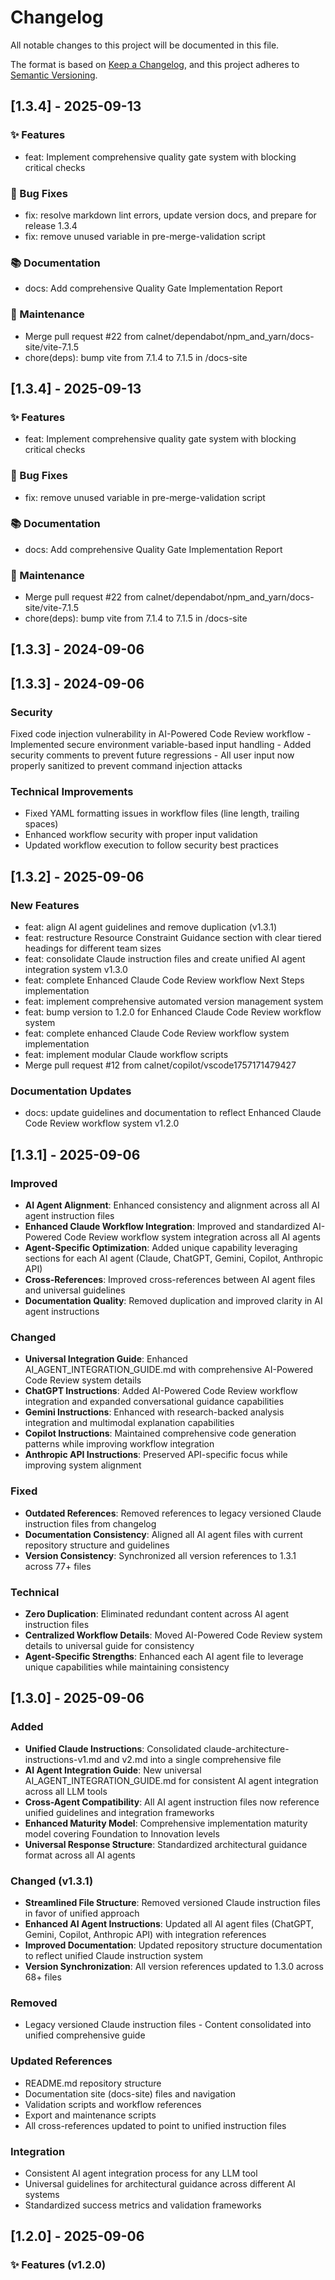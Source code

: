 # Changelog

All notable changes to this project will be documented in this file.

The format is based on [Keep a Changelog](https://keepachangelog.com/en/1.0.0/),
and this project adheres to [Semantic Versioning](https://semver.org/spec/v2.0.0.html).

## [1.3.4] - 2025-09-13

### ✨ Features

- feat: Implement comprehensive quality gate system with blocking critical checks

### 🐛 Bug Fixes

- fix: resolve markdown lint errors, update version docs, and prepare for release 1.3.4
- fix: remove unused variable in pre-merge-validation script

### 📚 Documentation

- docs: Add comprehensive Quality Gate Implementation Report

### 🔧 Maintenance

- Merge pull request #22 from calnet/dependabot/npm_and_yarn/docs-site/vite-7.1.5
- chore(deps): bump vite from 7.1.4 to 7.1.5 in /docs-site

## [1.3.4] - 2025-09-13

### ✨ Features

- feat: Implement comprehensive quality gate system
  with blocking critical checks

### 🐛 Bug Fixes

- fix: remove unused variable in pre-merge-validation script

### 📚 Documentation

- docs: Add comprehensive Quality Gate Implementation Report

### 🔧 Maintenance

- Merge pull request #22 from calnet/dependabot/npm_and_yarn/docs-site/vite-7.1.5
- chore(deps): bump vite from 7.1.4 to 7.1.5 in /docs-site

## [1.3.3] - 2024-09-06

## [1.3.3] - 2024-09-06

### Security

  Fixed code injection vulnerability in AI-Powered Code Review workflow
    - Implemented secure environment variable-based input handling
    - Added security comments to prevent future regressions
    - All user input now properly sanitized to prevent command injection attacks

### Technical Improvements

- Fixed YAML formatting issues in workflow files
  (line length, trailing spaces)
- Enhanced workflow security with proper input validation
- Updated workflow execution to follow security best practices

## [1.3.2] - 2025-09-06

### New Features

- feat: align AI agent guidelines and remove duplication (v1.3.1)
- feat: restructure Resource Constraint Guidance section
  with clear tiered headings for different team sizes
- feat: consolidate Claude instruction files and create unified
  AI agent integration system v1.3.0
- feat: complete Enhanced Claude Code Review workflow Next Steps implementation
- feat: implement comprehensive automated version management system
- feat: bump version to 1.2.0 for Enhanced Claude Code Review workflow system
- feat: complete enhanced Claude Code Review workflow system implementation
- feat: implement modular Claude workflow scripts
- Merge pull request #12 from calnet/copilot/vscode1757171479427

### Documentation Updates

- docs: update guidelines and documentation to reflect Enhanced Claude Code Review
  workflow system v1.2.0

## [1.3.1] - 2025-09-06

### Improved

- **AI Agent Alignment**:
  Enhanced consistency and alignment across all AI agent instruction files
- **Enhanced Claude Workflow Integration**:
  Improved and standardized AI-Powered Code Review workflow system
  integration across all AI agents
- **Agent-Specific Optimization**:
  Added unique capability leveraging sections for each AI agent
  (Claude, ChatGPT, Gemini, Copilot, Anthropic API)
- **Cross-References**:
  Improved cross-references between AI agent files and universal guidelines
- **Documentation Quality**:
  Removed duplication and improved clarity in AI agent instructions

### Changed

- **Universal Integration Guide**:
  Enhanced AI_AGENT_INTEGRATION_GUIDE.md with comprehensive
  AI-Powered Code Review system details
- **ChatGPT Instructions**:
  Added AI-Powered Code Review workflow integration and expanded
  conversational guidance capabilities
- **Gemini Instructions**:
  Enhanced with research-backed analysis integration and multimodal explanation capabilities
- **Copilot Instructions**:
  Maintained comprehensive code generation patterns while improving workflow integration
- **Anthropic API Instructions**:
  Preserved API-specific focus while improving system alignment

### Fixed

- **Outdated References**:
  Removed references to legacy versioned Claude instruction files from changelog
- **Documentation Consistency**:
  Aligned all AI agent files with current repository structure and guidelines
- **Version Consistency**:
  Synchronized all version references to 1.3.1 across 77+ files

### Technical

- **Zero Duplication**:
  Eliminated redundant content across AI agent instruction files
- **Centralized Workflow Details**:
  Moved AI-Powered Code Review system details to universal guide for consistency
- **Agent-Specific Strengths**:
  Enhanced each AI agent file to leverage unique capabilities while maintaining consistency

## [1.3.0] - 2025-09-06

### Added

- **Unified Claude Instructions**:
  Consolidated claude-architecture-instructions-v1.md and v2.md into a single
  comprehensive file
- **AI Agent Integration Guide**:
  New universal AI_AGENT_INTEGRATION_GUIDE.md for consistent AI agent
  integration across all LLM tools
- **Cross-Agent Compatibility**:
  All AI agent instruction files now reference unified guidelines and
  integration frameworks
- **Enhanced Maturity Model**:
  Comprehensive implementation maturity model covering Foundation to Innovation levels
- **Universal Response Structure**:
  Standardized architectural guidance format across all AI agents

### Changed (v1.3.1)

- **Streamlined File Structure**:
  Removed versioned Claude instruction files in favor of unified approach
- **Enhanced AI Agent Instructions**:
  Updated all AI agent files (ChatGPT, Gemini, Copilot, Anthropic API)
  with integration references
- **Improved Documentation**:
  Updated repository structure documentation to reflect unified
  Claude instruction system
- **Version Synchronization**:
  All version references updated to 1.3.0 across 68+ files

### Removed

- Legacy versioned Claude instruction files - Content consolidated into
  unified comprehensive guide

### Updated References

- README.md repository structure
- Documentation site (docs-site) files and navigation
- Validation scripts and workflow references
- Export and maintenance scripts
- All cross-references updated to point to unified instruction files

### Integration

- Consistent AI agent integration process for any LLM tool
- Universal guidelines for architectural guidance across different AI systems
- Standardized success metrics and validation frameworks

## [1.2.0] - 2025-09-06

### ✨ Features (v1.2.0)
